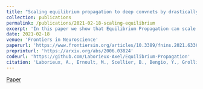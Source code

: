 ```yaml
---
title: "Scaling equilibrium propagation to deep convnets by drastically reducing its gradient estimator bias"
collection: publications
permalink: /publications/2021-02-18-scaling-equilibrium
excerpt: 'In this paper we show that Equilibrium Propagation can scale to more complex tasks'
date: 2021-02-18
venue: 'Frontiers in Neuroscience'
paperurl: 'https://www.frontiersin.org/articles/10.3389/fnins.2021.633674/full'
preprinturl: 'https://arxiv.org/abs/2006.03824'
codeurl: 'https://github.com/Laborieux-Axel/Equilibrium-Propagation'
citation: 'Laborieux, A., Ernoult, M., Scellier, B., Bengio, Y., Grollier, J., & Querlioz, D. (2021). Scaling equilibrium propagation to deep convnets by drastically reducing its gradient estimator bias. <i>Frontiers in neuroscience</i>, 15, 129.'
---
```


[Paper](https://www.frontiersin.org/articles/10.3389/fnins.2021.633674/full)

